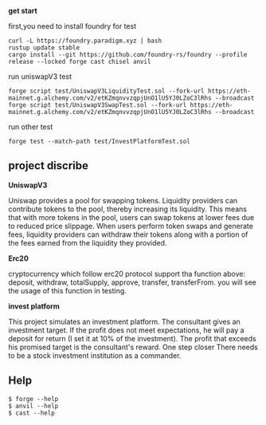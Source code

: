 **get start**

first,you need to install foundry for test
```shell
curl -L https://foundry.paradigm.xyz | bash
rustup update stable
cargo install --git https://github.com/foundry-rs/foundry --profile release --locked forge cast chisel anvil
```

run uniswapV3 test
```shell
forge script test/UniswapV3LiquidityTest.sol --fork-url https://eth-mainnet.g.alchemy.com/v2/etKZmqnvvzqpjUnO1lU5YJ0LZoC3lRhs --broadcast
forge script test/UniswapV3SwapTest.sol --fork-url https://eth-mainnet.g.alchemy.com/v2/etKZmqnvvzqpjUnO1lU5YJ0LZoC3lRhs --broadcast
```

run other test
```shell
forge test --match-path test/InvestPlatformTest.sol
```

## project discribe
**UniswapV3**

Uniswap provides a pool for swapping tokens. Liquidity providers can contribute tokens to the pool, thereby increasing its liquidity. This means that with more tokens in the pool, users can swap tokens at lower fees due to reduced price slippage. When users perform token swaps and generate fees, liquidity providers can withdraw their tokens along with a portion of the fees earned from the liquidity they provided.

**Erc20**

cryptocurrency which follow erc20 protocol support tha function above: deposit, withdraw, totalSupply, approve, transfer, transferFrom. you will see the usage of this function in testing.

**invest platform**

This project simulates an investment platform. The consultant gives an investment target. If the profit does not meet expectations, he will pay a deposit for return (I set it at 10% of the investment). The profit that exceeds his promised target is the consultant's reward. One step closer There needs to be a stock investment institution as a commander.


## Help

```shell
$ forge --help
$ anvil --help
$ cast --help
```

